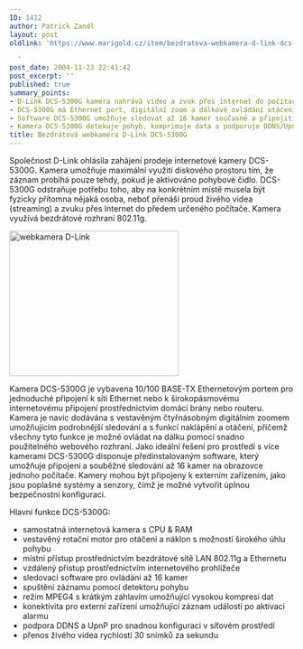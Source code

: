 ```yaml
---
ID: 1412
author: Patrick Zandl
layout: post
oldlink: 'https://www.marigold.cz/item/bezdratova-webkamera-d-link-dcs-5300g

  '
post_date: 2004-11-23 22:41:42
post_excerpt: ''
published: true
summary_points:
- D-Link DCS-5300G kamera nahrává video a zvuk přes internet do počítače.
- DCS-5300G má Ethernet port, digitální zoom a dálkové ovládání otáčení/náklonu.
- Software DCS-5300G umožňuje sledovat až 16 kamer současně a připojit alarmy.
- Kamera DCS-5300G detekuje pohyb, komprimuje data a podporuje DDNS/UpnP.
title: Bezdrátová webkamera D-Link DCS-5300G
---
```


<p>
Společnost D-Link ohlásila zahájení prodeje internetové kamery DCS-5300G. Kamera umožňuje maximální využití diskového prostoru tím, že záznam probíhá pouze tehdy, pokud je aktivováno pohybové čidlo. DCS-5300G odstraňuje potřebu toho, aby na konkrétním místě musela být fyzicky přítomna nějaká osoba, neboť přenáší proud živého videa (streaming) a zvuku přes Internet do předem určeného počítače. Kamera využívá bezdrátové rozhraní 802.11g.</p>

<div class="rightbox"><img src="/wp-content/uploads/1/20041123-d-link-webcam.jpg" alt="webkamera D-Link" width="300" height="257" /></div>
<p>
Kamera DCS-5300G je vybavena 10/100 BASE-TX Ethernetovým portem pro jednoduché připojení k síti Ethernet nebo k širokopásmovému internetovému připojení prostřednictvím domácí brány nebo routeru. Kamera je navíc dodávána s vestavěným čtyřnásobným digitálním zoomem umožňujícím podrobnější sledování a s funkcí naklápění a otáčení, přičemž všechny tyto funkce je možné ovládat na dálku pomocí snadno použitelného webového rozhraní.  
Jako ideální řešení pro prostředí s více kamerami DCS-5300G disponuje předinstalovaným software, který umožňuje připojení a souběžné sledování až 16 kamer na obrazovce jednoho počítače. Kamery mohou být připojeny k externím zařízením, jako jsou poplašné systémy a senzory, čímž je možné vytvořit úplnou bezpečnostní konfiguraci. </p>

<p>
Hlavní funkce DCS-5300G:</p>

<ul>
<li>samostatná internetová kamera s CPU &amp; RAM
</li>
<li>vestavěný rotační motor pro otáčení a náklon s možností širokého úhlu pohybu 
</li>
<li>místní přístup prostřednictvím bezdrátové sítě LAN 802.11g a Ethernetu
</li>
<li>vzdálený přístup prostřednictvím internetového prohlížeče 
</li>
<li>sledovací software pro ovládání až 16 kamer 
</li>
<li>spuštění záznamu pomocí detektoru pohybu 
</li>
<li>režim MPEG4 s krátkým záhlavím umožňující vysokou kompresi dat 
</li>
<li>konektivita pro externí zařízení umožňující záznam událostí po aktivaci alarmu 
</li>
<li>podpora DDNS a UpnP pro snadnou konfiguraci v síťovém prostředí 
</li>
<li>přenos živého videa rychlostí 30 snímků za sekundu</li>
</ul>
	
</p>
